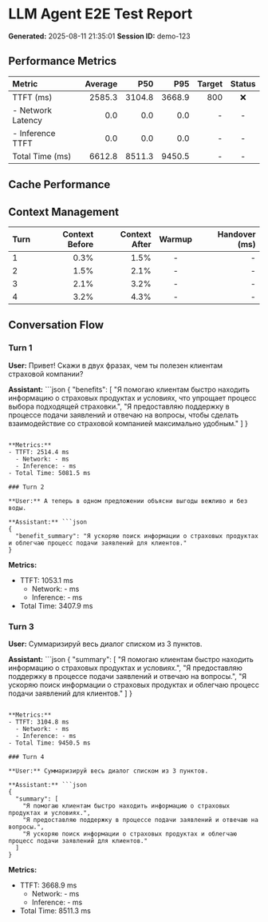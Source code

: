 # LLM Agent E2E Test Report

**Generated:** 2025-08-11 21:35:01
**Session ID:** demo-123

## Performance Metrics

| Metric | Average | P50 | P95 | Target | Status |
|:---|---:|---:|---:|---:|:---:|
| TTFT (ms) | 2585.3 | 3104.8 | 3668.9 | 800 | ❌ |
|  - Network Latency | 0.0 | 0.0 | 0.0 | - | - |
|  - Inference TTFT | 0.0 | 0.0 | 0.0 | - | - |
| Total Time (ms) | 6612.8 | 8511.3 | 9450.5 | - | - |

## Cache Performance


## Context Management

| Turn | Context Before | Context After | Warmup | Handover (ms) |
|:---|---:|---:|:---:|---:|
| 1 | 0.3% | 1.5% | - | - |
| 2 | 1.5% | 2.1% | - | - |
| 3 | 2.1% | 3.2% | - | - |
| 4 | 3.2% | 4.3% | - | - |

## Conversation Flow

### Turn 1

**User:** Привет! Скажи в двух фразах, чем ты полезен клиентам страховой компании?

**Assistant:** ```json
{
  "benefits": [
    "Я помогаю клиентам быстро находить информацию о страховых продуктах и условиях, что упрощает процесс выбора подходящей страховки.",
    "Я предоставляю поддержку в процессе подачи заявлений и отвечаю на вопросы, чтобы сделать взаимодействие со страховой компанией максимально удобным."
  ]
}
```

**Metrics:**
- TTFT: 2514.4 ms
  - Network: - ms
  - Inference: - ms
- Total Time: 5081.5 ms

### Turn 2

**User:** А теперь в одном предложении объясни выгоды вежливо и без воды.

**Assistant:** ```json
{
  "benefit_summary": "Я ускоряю поиск информации о страховых продуктах и облегчаю процесс подачи заявлений для клиентов."
}
```

**Metrics:**
- TTFT: 1053.1 ms
  - Network: - ms
  - Inference: - ms
- Total Time: 3407.9 ms

### Turn 3

**User:** Суммаризируй весь диалог списком из 3 пунктов.

**Assistant:** ```json
{
  "summary": [
    "Я помогаю клиентам быстро находить информацию о страховых продуктах и условиях.",
    "Я предоставляю поддержку в процессе подачи заявлений и отвечаю на вопросы.",
    "Я ускоряю поиск информации о страховых продуктах и облегчаю процесс подачи заявлений для клиентов."
  ]
}
```

**Metrics:**
- TTFT: 3104.8 ms
  - Network: - ms
  - Inference: - ms
- Total Time: 9450.5 ms

### Turn 4

**User:** Суммаризируй весь диалог списком из 3 пунктов.

**Assistant:** ```json
{
  "summary": [
    "Я помогаю клиентам быстро находить информацию о страховых продуктах и условиях.",
    "Я предоставляю поддержку в процессе подачи заявлений и отвечаю на вопросы.",
    "Я ускоряю поиск информации о страховых продуктах и облегчаю процесс подачи заявлений для клиентов."
  ]
}
```

**Metrics:**
- TTFT: 3668.9 ms
  - Network: - ms
  - Inference: - ms
- Total Time: 8511.3 ms

